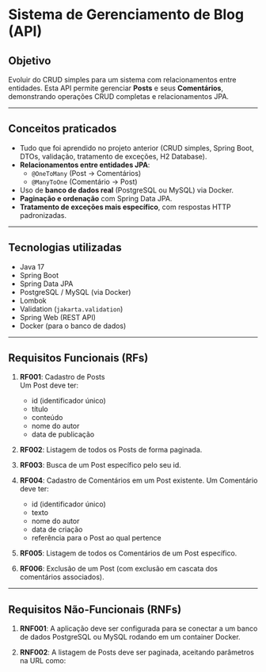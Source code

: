 # Sistema de Gerenciamento de Blog (API)

## Objetivo
Evoluir do CRUD simples para um sistema com relacionamentos entre entidades. Esta API permite gerenciar **Posts** e seus **Comentários**, demonstrando operações CRUD completas e relacionamentos JPA.


---

## Conceitos praticados

- Tudo que foi aprendido no projeto anterior (CRUD simples, Spring Boot, DTOs, validação, tratamento de exceções, H2 Database).
- **Relacionamentos entre entidades JPA**:
    - `@OneToMany` (Post → Comentários)
    - `@ManyToOne` (Comentário → Post)
- Uso de **banco de dados real** (PostgreSQL ou MySQL) via Docker.
- **Paginação e ordenação** com Spring Data JPA.
- **Tratamento de exceções mais específico**, com respostas HTTP padronizadas.

---

## Tecnologias utilizadas

- Java 17
- Spring Boot
- Spring Data JPA
- PostgreSQL / MySQL (via Docker)
- Lombok
- Validation (`jakarta.validation`)
- Spring Web (REST API)
- Docker (para o banco de dados)

---

## Requisitos Funcionais (RFs)

1. **RF001**: Cadastro de Posts  
   Um Post deve ter:
    - id (identificador único)
    - título
    - conteúdo
    - nome do autor
    - data de publicação

2. **RF002**: Listagem de todos os Posts de forma paginada.

3. **RF003**: Busca de um Post específico pelo seu id.

4. **RF004**: Cadastro de Comentários em um Post existente. Um Comentário deve ter:
    - id (identificador único)
    - texto
    - nome do autor
    - data de criação
    - referência para o Post ao qual pertence

5. **RF005**: Listagem de todos os Comentários de um Post específico.

6. **RF006**: Exclusão de um Post (com exclusão em cascata dos comentários associados).

---

## Requisitos Não-Funcionais (RNFs)

1. **RNF001**: A aplicação deve ser configurada para se conectar a um banco de dados PostgreSQL ou MySQL rodando em um container Docker.

2. **RNF002**: A listagem de Posts deve ser paginada, aceitando parâmetros na URL como:

